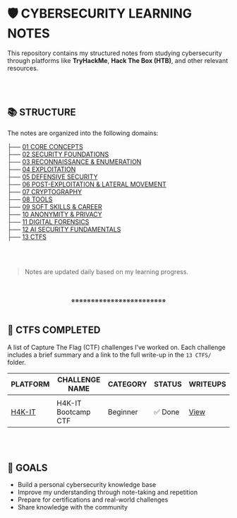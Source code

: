 # 🛡️ CYBERSECURITY LEARNING NOTES

This repository contains my structured notes from studying cybersecurity through platforms like **TryHackMe**, **Hack The Box (HTB)**, and other relevant resources.
<div align="center">
<br>
<br>
</div>

## 📚 STRUCTURE

The notes are organized into the following domains:

├── [01 CORE CONCEPTS]()<br>
├── [02 SECURITY FOUNDATIONS]()<br>
├── [03 RECONNAISSANCE & ENUMERATION]()<br>
├── [04 EXPLOITATION]()<br>
├── [05 DEFENSIVE SECURITY]()<br>
├── [06 POST-EXPLOITATION & LATERAL MOVEMENT]()<br>
├── [07 CRYPTOGRAPHY]()<br>
├── [08 TOOLS]()<br>
├── [09 SOFT SKILLS & CAREER]()<br>
├── [10 ANONYMITY & PRIVACY]()<br>
├── [11 DIGITAL FORENSICS]()<br>
├── [12 AI SECURITY FUNDAMENTALS]()<br>
├── [13 CTFS]()
<div align="center">
<br>
<br>
</div>

> Notes are updated daily based on my learning progress.
<div align="center">
<br>
<br>
※※※※※※※※※※※※※※※※※※※※※※※※
<br>
<br>
</div>

## 🚩 CTFS COMPLETED

A list of Capture The Flag (CTF) challenges I’ve worked on. Each challenge includes a brief summary and a link to the full write-up in the `13 CTFS/` folder.

| PLATFORM                                         | CHALLENGE NAME      | CATEGORY | STATUS | WRITEUPS                                  |
| ------------------------------------------------ | ------------------- | -------- | ------ | ----------------------------------------- |
|                                                  |                     |          |        |                                           |
| [H4K-IT](https://simulations.h4k-it.com/games/9) | H4K-IT Bootcamp CTF | Beginner | ✅ Done | [View](13_CTFS/2025_H4K-IT_CYBERSECURITY) |
<div align="center">
<br>
<br>
</div>

## 🚀 GOALS

- Build a personal cybersecurity knowledge base
- Improve my understanding through note-taking and repetition
- Prepare for certifications and real-world challenges
- Share knowledge with the community


